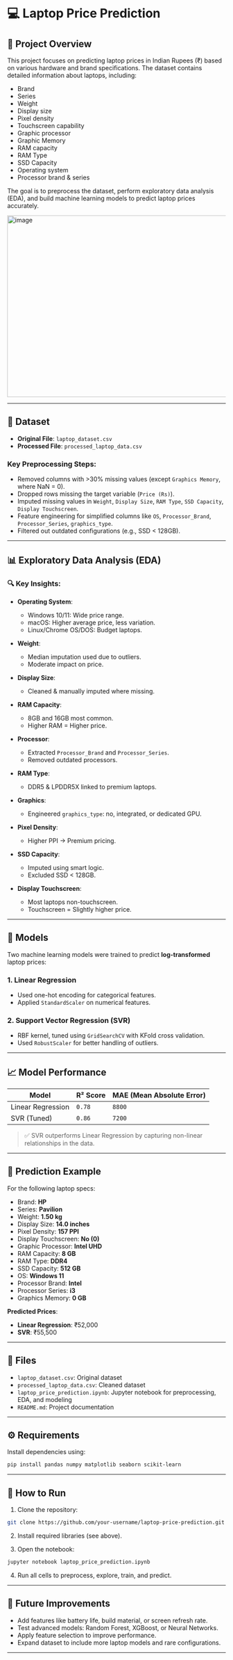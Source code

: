 # 💻 Laptop Price Prediction

## 📝 Project Overview

This project focuses on predicting laptop prices in Indian Rupees (₹) based on various hardware and brand specifications. The dataset contains detailed information about laptops, including:

* Brand
* Series
* Weight
* Display size
* Pixel density
* Touchscreen capability
* Graphic processor
* Graphic Memory
* RAM capacity
* RAM Type
* SSD Capacity
* Operating system
* Processor brand & series

The goal is to preprocess the dataset, perform exploratory data analysis (EDA), and build machine learning models to predict laptop prices accurately.

<img width="643" height="418" alt="image" src="https://github.com/user-attachments/assets/9320e335-77cb-48fe-8021-a5c422404d73" />

---

## 📂 Dataset

* **Original File**: `laptop_dataset.csv`
* **Processed File**: `processed_laptop_data.csv`

### Key Preprocessing Steps:

* Removed columns with >30% missing values (except `Graphics Memory`, where NaN = 0).
* Dropped rows missing the target variable (`Price (Rs)`).
* Imputed missing values in `Weight`, `Display Size`, `RAM Type`, `SSD Capacity`, `Display Touchscreen`.
* Feature engineering for simplified columns like `OS`, `Processor_Brand`, `Processor_Series`, `graphics_type`.
* Filtered out outdated configurations (e.g., SSD < 128GB).

---

## 📊 Exploratory Data Analysis (EDA)

### 🔍 Key Insights:

* **Operating System**:

  * Windows 10/11: Wide price range.
  * macOS: Higher average price, less variation.
  * Linux/Chrome OS/DOS: Budget laptops.

* **Weight**:

  * Median imputation used due to outliers.
  * Moderate impact on price.

* **Display Size**:

  * Cleaned & manually imputed where missing.

* **RAM Capacity**:

  * 8GB and 16GB most common.
  * Higher RAM = Higher price.

* **Processor**:

  * Extracted `Processor_Brand` and `Processor_Series`.
  * Removed outdated processors.

* **RAM Type**:

  * DDR5 & LPDDR5X linked to premium laptops.

* **Graphics**:

  * Engineered `graphics_type`: no, integrated, or dedicated GPU.

* **Pixel Density**:

  * Higher PPI → Premium pricing.

* **SSD Capacity**:

  * Imputed using smart logic.
  * Excluded SSD < 128GB.

* **Display Touchscreen**:

  * Most laptops non-touchscreen.
  * Touchscreen = Slightly higher price.

---

## 🤖 Models

Two machine learning models were trained to predict **log-transformed** laptop prices:

### 1. **Linear Regression**

* Used one-hot encoding for categorical features.
* Applied `StandardScaler` on numerical features.

### 2. **Support Vector Regression (SVR)**

* RBF kernel, tuned using `GridSearchCV` with KFold cross validation.
* Used `RobustScaler` for better handling of outliers.


---

## 📈 Model Performance

| Model             | R² Score | MAE (Mean Absolute Error) |
| ----------------- | -------- | ------------------------- |
| Linear Regression | `0.78`   | `8800`                    |
| SVR (Tuned)       | `0.86`   | `7200`                    |

> ✅ SVR outperforms Linear Regression by capturing non-linear relationships in the data.

---

## 🧪 Prediction Example

For the following laptop specs:

* Brand: **HP**
* Series: **Pavilion**
* Weight: **1.50 kg**
* Display Size: **14.0 inches**
* Pixel Density: **157 PPI**
* Display Touchscreen: **No (0)**
* Graphic Processor: **Intel UHD**
* RAM Capacity: **8 GB**
* RAM Type: **DDR4**
* SSD Capacity: **512 GB**
* OS: **Windows 11**
* Processor Brand: **Intel**
* Processor Series: **i3**
* Graphics Memory: **0 GB**

**Predicted Prices**:

* **Linear Regression**: ₹52,000
* **SVR**: ₹55,500

---

## 📁 Files

* `laptop_dataset.csv`: Original dataset
* `processed_laptop_data.csv`: Cleaned dataset
* `laptop_price_prediction.ipynb`: Jupyter notebook for preprocessing, EDA, and modeling
* `README.md`: Project documentation

---

## ⚙️ Requirements

Install dependencies using:

```bash
pip install pandas numpy matplotlib seaborn scikit-learn
```

---

## 🚀 How to Run

1. Clone the repository:

```bash
git clone https://github.com/your-username/laptop-price-prediction.git
```

2. Install required libraries (see above).

3. Open the notebook:

```bash
jupyter notebook laptop_price_prediction.ipynb
```

4. Run all cells to preprocess, explore, train, and predict.

---

## 🔮 Future Improvements

* Add features like battery life, build material, or screen refresh rate.
* Test advanced models: Random Forest, XGBoost, or Neural Networks.
* Apply feature selection to improve performance.
* Expand dataset to include more laptop models and rare configurations.

---
